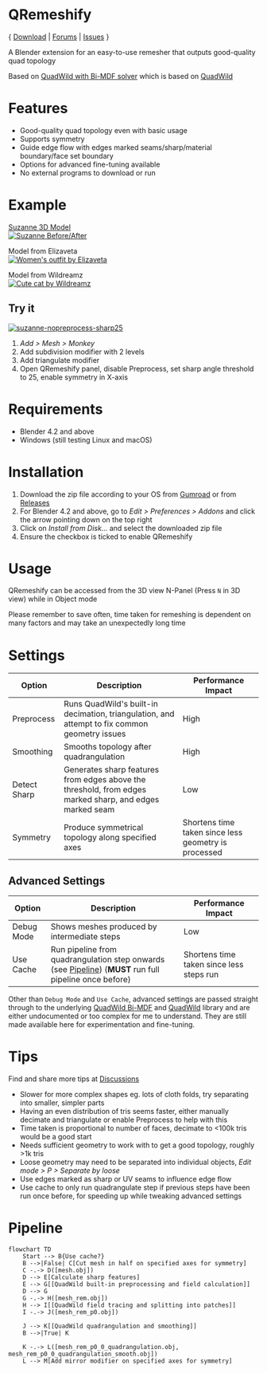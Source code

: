 # QRemeshify
{ [Download](https://ksami.gumroad.com/l/QRemeshify) | [Forums](https://github.com/ksami/QRemeshify/discussions) | [Issues](https://github.com/ksami/QRemeshify/issues) }

A Blender extension for an easy-to-use remesher that outputs good-quality quad topology

Based on [QuadWild with Bi-MDF solver](https://github.com/cgg-bern/quadwild-bimdf) which is based on [QuadWild](https://github.com/nicopietroni/quadwild)

# Features
- Good-quality quad topology even with basic usage
- Supports symmetry
- Guide edge flow with edges marked seams/sharp/material boundary/face set boundary
- Options for advanced fine-tuning available
- No external programs to download or run

# Example
[Suzanne 3D Model](/example/suzanne-quadwild-bimdf.stl)  
[![Suzanne Before/After](/images/suzanne-resized.png)](/images/suzanne.png)

Model from Elizaveta  
[![Women's outfit by Elizaveta](/images/outfit-resized.png)](/images/outfit.png)

Model from Wildreamz  
[![Cute cat by Wildreamz](/images/cat-resized.png)](/images/cat.png)

## Try it
[![suzanne-nopreprocess-sharp25](/images/suzanne-settings-resized.png)](/images/suzanne-settings.png)
1. *Add > Mesh > Monkey*
2. Add subdivision modifier with 2 levels
3. Add triangulate modifier
4. Open QRemeshify panel, disable Preprocess, set sharp angle threshold to 25, enable symmetry in X-axis

# Requirements
- Blender 4.2 and above
- Windows (still testing Linux and macOS)

# Installation
1. Download the zip file according to your OS from [Gumroad](https://ksami.gumroad.com/l/QRemeshify) or from [Releases](https://github.com/ksami/QRemeshify/releases)
2. For Blender 4.2 and above, go to *Edit > Preferences > Addons* and click the arrow pointing down on the top right
3. Click on *Install from Disk...* and select the downloaded zip file
4. Ensure the checkbox is ticked to enable QRemeshify

# Usage
QRemeshify can be accessed from the 3D view N-Panel (Press `N` in 3D view) while in Object mode

Please remember to save often, time taken for remeshing is dependent on many factors and may take an unexpectedly long time

# Settings
| Option | Description | Performance Impact |
| --- | --- | --- |
| Preprocess | Runs QuadWild's built-in decimation, triangulation, and attempt to fix common geometry issues | High |
| Smoothing | Smooths topology after quadrangulation | High |
| Detect Sharp | Generates sharp features from edges above the threshold, from edges marked sharp, and edges marked seam | Low |
| Symmetry | Produce symmetrical topology along specified axes | Shortens time taken since less geometry is processed |

## Advanced Settings
| Option | Description | Performance Impact |
| --- | --- | --- |
| Debug Mode | Shows meshes produced by intermediate steps | Low |
| Use Cache | Run pipeline from quadrangulation step onwards (see [Pipeline](#pipeline)) (__MUST__ run full pipeline once before) | Shortens time taken since less steps run |

Other than `Debug Mode` and `Use Cache`, advanced settings are passed straight through to the underlying [QuadWild Bi-MDF](https://github.com/cgg-bern/quadwild-bimdf) and [QuadWild](https://github.com/nicopietroni/quadwild) library and are either undocumented or too complex for me to understand. They are still made available here for experimentation and fine-tuning.

# Tips
Find and share more tips at [Discussions](https://github.com/ksami/QRemeshify/discussions/categories/tips-and-tricks)
- Slower for more complex shapes eg. lots of cloth folds, try separating into smaller, simpler parts
- Having an even distribution of tris seems faster, either manually decimate and triangulate or enable Preprocess to help with this
- Time taken is proportional to number of faces, decimate to <100k tris would be a good start
- Needs sufficient geometry to work with to get a good topology, roughly >1k tris
- Loose geometry may need to be separated into individual objects, *Edit mode > P > Separate by loose*
- Use edges marked as sharp or UV seams to influence edge flow
- Use cache to only run quadrangulate step if previous steps have been run once before, for speeding up while tweaking advanced settings

# Pipeline
```mermaid
flowchart TD
    Start --> B{Use cache?}
    B -->|False| C[Cut mesh in half on specified axes for symmetry]
    C -.-> D([mesh.obj])
    D --> E[Calculate sharp features]
    E --> G[[QuadWild built-in preprocessing and field calculation]]
    D --> G
    G -.-> H([mesh_rem.obj])
    H --> I[[QuadWild field tracing and splitting into patches]]
    I -.-> J([mesh_rem_p0.obj])

    J --> K[[QuadWild quadrangulation and smoothing]]
    B -->|True| K

    K -.-> L([mesh_rem_p0_0_quadrangulation.obj, mesh_rem_p0_0_quadrangulation_smooth.obj])
    L --> M[Add mirror modifier on specified axes for symmetry]
```
